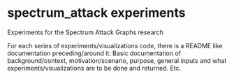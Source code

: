 # spectrum_attack experiments
Experiments for the Spectrum Attack Graphs research


For each series of experiments/visualizations code, there is a README like documentation preceding/around it:
    Basic documentation of background/context, motivation/scenario, purpose, general inputs and what experiments/visualizations are to be done and returned. Etc.